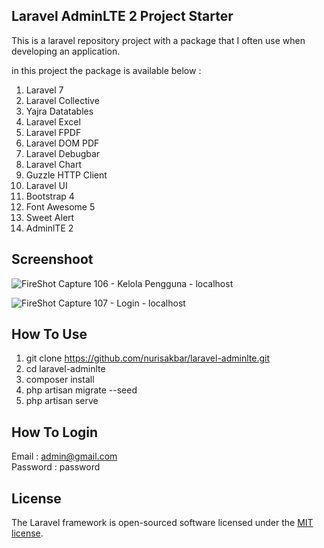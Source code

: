 ## Laravel AdminLTE 2 Project Starter

This is a laravel repository project with a package that I often use when developing an application.

in this project the package is available below :

1. Laravel 7
2. Laravel Collective
3. Yajra Datatables
4. Laravel Excel
5. Laravel FPDF
6. Laravel DOM PDF
7. Laravel Debugbar
8. Laravel Chart
9. Guzzle HTTP Client
10. Laravel UI
11. Bootstrap 4
12. Font Awesome 5
13. Sweet Alert
14. AdminlTE 2

## Screenshoot
![FireShot Capture 106 - Kelola Pengguna - localhost](https://user-images.githubusercontent.com/5483330/132621014-9f52a341-644d-43fb-8e8e-785cd9a3dc61.png)


![FireShot Capture 107 - Login - localhost](https://user-images.githubusercontent.com/5483330/132621145-f647693f-6f7d-4cf3-b5ee-acff2c0bf591.png)

## How To Use

1. git clone https://github.com/nurisakbar/laravel-adminlte.git
2. cd laravel-adminlte
3. composer install
4. php artisan migrate --seed
5. php artisan serve

## How To Login
Email : admin@gmail.com<br>
Password : password


## License

The Laravel framework is open-sourced software licensed under the [MIT license](https://opensource.org/licenses/MIT).

